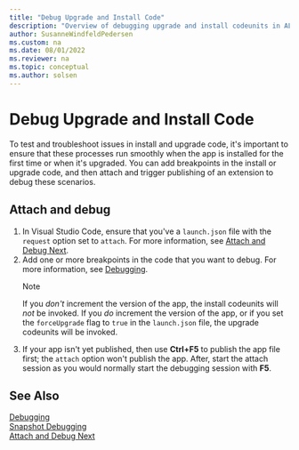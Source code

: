 ```yaml
---
title: "Debug Upgrade and Install Code"
description: "Overview of debugging upgrade and install codeunits in AL for Business Central"
author: SusanneWindfeldPedersen
ms.custom: na
ms.date: 08/01/2022
ms.reviewer: na
ms.topic: conceptual
ms.author: solsen
---
```


# Debug Upgrade and Install Code

To test and troubleshoot issues in install and upgrade code, it's important to ensure that these processes run smoothly when the app is installed for the first time or when it's upgraded. You can add breakpoints in the install or upgrade code, and then attach and trigger publishing of an extension to debug these scenarios.

## Attach and debug

1. In Visual Studio Code, ensure that you've a `launch.json` file with the `request` option set to `attach`. For more information, see [Attach and Debug Next](devenv-attach-debug-next.md).  
1. Add one or more breakpoints in the code that you want to debug. For more information, see [Debugging](devenv-debugging.md).  
    > [!NOTE]  
    > If you *don't* increment the version of the app, the install codeunits will *not* be invoked. If you *do* increment the version of the app, or if you set the `forceUpgrade` flag to `true` in the `launch.json` file, the upgrade codeunits will be invoked.
1. If your app isn't yet published, then use **Ctrl+F5** to publish the app file first; the `attach` option won't publish the app. After, start the attach session as you would normally start the debugging session with **F5**.  

## See Also

[Debugging](devenv-debugging.md)  
[Snapshot Debugging](devenv-snapshot-debugging.md)  
[Attach and Debug Next](devenv-attach-debug-next.md)  
